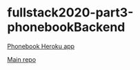 # fullstack2020-part3-phonebookBackend

[Phonebook Heroku app](https://fast-island-15499.herokuapp.com/)

[Main repo](https://github.com/lchz/Fullstack2020)
